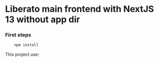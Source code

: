 # Liberato main frontend with NextJS 13 without app dir

### First steps

```ts
    npm install
```
This project use: